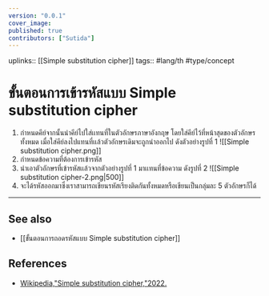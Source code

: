 ```yaml
---
version: "0.0.1"
cover_image:
published: true
contributors: ["Sutida"]
---
```

uplinks:: [[Simple substitution cipher]]
tags:: #lang/th #type/concept

# ขั้นตอนการเข้ารหัสแบบ Simple substitution cipher
1. กำหนดคีย์จากนั้นนำคีย์ไปใส่เเทนที่ในตัวอักษรภาษาอังกฤษ โดยใส่คีย์ไว้ที่หน้าสุดของตัวอักษรทั้งหมด เมื่อใส่คีย์ลงไปแทนที่เเล้วตัวอักษรเดิมจะถูกนำออกไป ดังตัวอย่างรูปที่ 1
 ![[Simple substitution cipher.png]]
2. กำหนดข้อความที่ต้องการเข้ารหัส
3. นำเอาตัวอักษรที่เข้ารหัสเเล้วจากตัวอย่างรูปที่ 1 มาเเทนที่ข้อความ ดังรูปที่ 2
![[Simple substitution cipher-2.png|500]]
4. จะได้รหัสออกมาซึ่งเราสามารถเขียนรหัสเรียงติดกันทั้งหมดหรือเขียนเป็นกลุ่มละ 5 ตัวอักษรก็ได้ 
---
## See also
- [[ขั้นตอนการถอดรหัสแบบ Simple substitution cipher]]
## References
- [Wikipedia,"Simple substitution cipher,"2022.](https://en.wikipedia.org/wiki/Substitution_cipher#Simple_substitution)